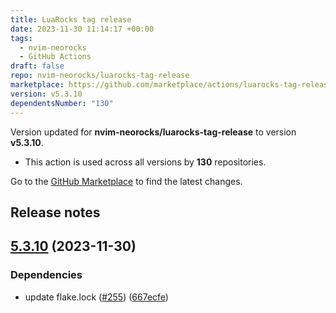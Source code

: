 ```yaml
---
title: LuaRocks tag release
date: 2023-11-30 11:14:17 +00:00
tags:
  - nvim-neorocks
  - GitHub Actions
draft: false
repo: nvim-neorocks/luarocks-tag-release
marketplace: https://github.com/marketplace/actions/luarocks-tag-release
version: v5.3.10
dependentsNumber: "130"
---
```



Version updated for **nvim-neorocks/luarocks-tag-release** to version **v5.3.10**.
- This action is used across all versions by **130** repositories.

Go to the [GitHub Marketplace](https://github.com/marketplace/actions/luarocks-tag-release) to find the latest changes.

## Release notes

## [5.3.10](https://github.com/nvim-neorocks/luarocks-tag-release/compare/v5.3.9...v5.3.10) (2023-11-30)


### Dependencies

* update flake.lock ([#255](https://github.com/nvim-neorocks/luarocks-tag-release/issues/255)) ([667ecfe](https://github.com/nvim-neorocks/luarocks-tag-release/commit/667ecfed5f2b8c3694fb7053f0d786590caa1d11))

